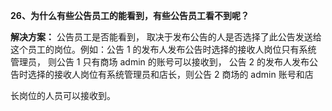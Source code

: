 <a name="bookmark26"></a>**26、为什么有些公告员工的能看到，有些公告员工看不到呢？**

**解决方案：** 公告员工是否能看到， 取决于发布公告的人是否选择了此公告发送给 这个员工的岗位。例如：公告 1 的发布人发布公告时选择的接收人岗位只有系统 管理员， 则公告 1 只有商场 admin 的账号可以接收到， 公告 2 的发布人发布公 告时选择的接收人岗位有系统管理员和店长，则公告 2 商场的 admin 账号和店

长岗位的人员可以接收到。





